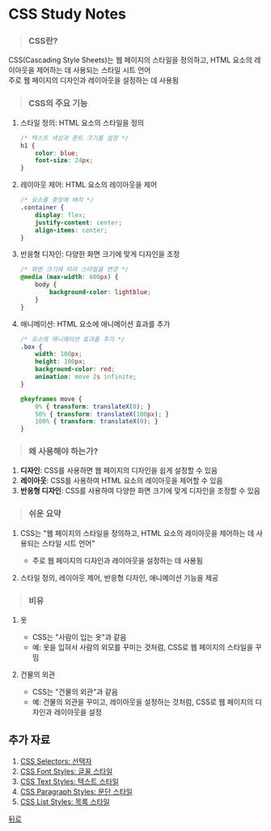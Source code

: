 # CSS Study Notes
> ### CSS란?
CSS(Cascading Style Sheets)는 웹 페이지의 스타일을 정의하고, HTML 요소의 레이아웃을 제어하는 데 사용되는 스타일 시트 언어</br>
주로 웹 페이지의 디자인과 레이아웃을 설정하는 데 사용됨

> ### CSS의 주요 기능
1. 스타일 정의: HTML 요소의 스타일을 정의
    ```css
    /* 텍스트 색상과 폰트 크기를 설정 */
    h1 {
        color: blue;
        font-size: 24px;
    }
    ```

2. 레이아웃 제어: HTML 요소의 레이아웃을 제어
    ```css
    /* 요소를 중앙에 배치 */
    .container {
        display: flex;
        justify-content: center;
        align-items: center;
    }
    ```

3. 반응형 디자인: 다양한 화면 크기에 맞게 디자인을 조정
    ```css
    /* 화면 크기에 따라 스타일을 변경 */
    @media (max-width: 600px) {
        body {
            background-color: lightblue;
        }
    }
    ```

4. 애니메이션: HTML 요소에 애니메이션 효과를 추가
    ```css
    /* 요소에 애니메이션 효과를 추가 */
    .box {
        width: 100px;
        height: 100px;
        background-color: red;
        animation: move 2s infinite;
    }

    @keyframes move {
        0% { transform: translateX(0); }
        50% { transform: translateX(100px); }
        100% { transform: translateX(0); }
    }
    ```

> ### 왜 사용해야 하는가?
1. **디자인**: CSS를 사용하면 웹 페이지의 디자인을 쉽게 설정할 수 있음
2. **레이아웃**: CSS를 사용하여 HTML 요소의 레이아웃을 제어할 수 있음
3. **반응형 디자인**: CSS를 사용하여 다양한 화면 크기에 맞게 디자인을 조정할 수 있음

> ### 쉬운 요약
1. CSS는 "웹 페이지의 스타일을 정의하고, HTML 요소의 레이아웃을 제어하는 데 사용되는 스타일 시트 언어"
    - 주로 웹 페이지의 디자인과 레이아웃을 설정하는 데 사용됨

2. 스타일 정의, 레이아웃 제어, 반응형 디자인, 애니메이션 기능을 제공

> ### 비유
1. 옷
    - CSS는 "사람이 입는 옷"과 같음
    - 예: 옷을 입혀서 사람의 외모를 꾸미는 것처럼, CSS로 웹 페이지의 스타일을 꾸밈

2. 건물의 외관
    - CSS는 "건물의 외관"과 같음
    - 예: 건물의 외관을 꾸미고, 레이아웃을 설정하는 것처럼, CSS로 웹 페이지의 디자인과 레이아웃을 설정

## 추가 자료
1. [CSS Selectors: 선택자](Selectors.md)
2. [CSS Font Styles: 글꼴 스타일](FontStyles.md)
3. [CSS Text Styles: 텍스트 스타일](TextStyles.md)
4. [CSS Paragraph Styles: 문단 스타일](ParagraphStyles.md)
5. [CSS List Styles: 목록 스타일](ListStyles.md)

[뒤로](/README.md)
